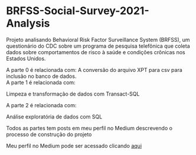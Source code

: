 # BRFSS-Social-Survey-2021-Analysis
Projeto analisando Behavioral Risk Factor Surveillance System (BRFSS), um questionário do CDC sobre  um programa de pesquisa telefônica que coleta dados sobre comportamentos de risco à saúde e condições crônicas nos Estados Unidos.<br>

A parte 0 é relacionada com:
A conversão do arquivo XPT para csv para inclusão no banco de dados.<br>
A parte 1 é relacionada com:<br>

Limpeza e transformação de dados com Transact-SQL<br>

A parte 2 é relacionada com:<br>

Análise exploratória de dados com SQL<br>

Todos as partes tem posts em meu perfil no Medium descrevendo o processo de construção do projeto <br>

Meu perfil no Medium pode ser acessado clicando <a href =https://phbonamin.medium.com/> aqui </a>
